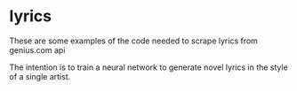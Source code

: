 # lyrics

These are some examples of the code needed to scrape lyrics from genius.com api 

The intention is to train a neural network to generate novel lyrics in the style of a single artist.
